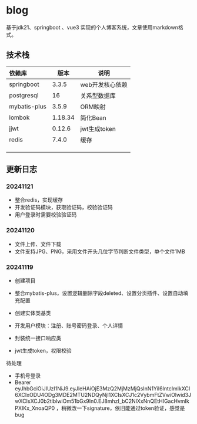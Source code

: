 # blog
基于jdk21、springboot 、vue3 实现的个人博客系统，文章使用markdown格式。



## 技术栈

| 依赖库       | 版本    | 说明            |
| :----------- | ------- | --------------- |
| springboot   | 3.3.5   | web开发核心依赖 |
| postgresql   | 16      | 关系型数据库    |
| mybatis-plus | 3.5.9   | ORM映射         |
| lombok       | 1.18.34 | 简化Bean        |
| jjwt         | 0.12.6  | jwt生成token    |
| redis        | 7.4.0   | 缓存            |
|              |         |                 |
|              |         |                 |
|              |         |                 |



## 更新日志

### 20241121

- 整合redis，实现缓存
- 开发验证码模块，获取验证码，校验验证码
- 用户登录时需要校验验证码

### 20241120

- 文件上传、文件下载
- 文件支持JPG、PNG，采用文件开头几位字节判断文件类型，单个文件1MB

### 20241119

- 创建项目
- 整合mybatis-plus，设置逻辑删除字段deleted、设置分页插件、设置自动填充配置
- 创建实体类基类

- 开发用户模块：注册、账号密码登录、个人详情
- 封装统一接口响应类
- jwt生成token，权限校验

待处理

- 手机号登录
- Bearer eyJhbGciOiJIUzI1NiJ9.eyJleHAiOjE3MzQ2MjMzMjQsInN1YiI6IntcImlkXCI6XCIxODU4ODg3MDE2MTU2NDQyNjI1XCIsXCJ1c2VybmFtZVwiOlwid3JwXCIsXCJ0b2tlblwiOm51bGx9In0.EJ8mhzI_bC2NlXxNnQEtHIGacHvmIkPXIKx_XnoaQP0 ，稍微改一下signature，依旧能通过token验证，感觉是bug
